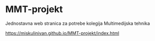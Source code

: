 # MMT-projekt
Jednostavna web stranica za potrebe kolegija Multimedijska tehnika

https://miskulinivan.github.io/MMT-projekt/index.html
